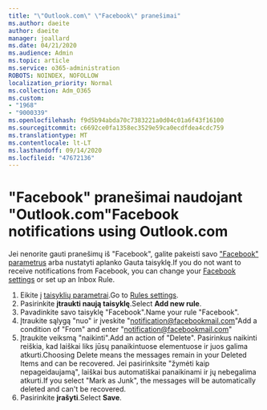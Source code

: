 ```yaml
---
title: "\"Outlook.com\" \"Facebook\" pranešimai"
ms.author: daeite
author: daeite
manager: joallard
ms.date: 04/21/2020
ms.audience: Admin
ms.topic: article
ms.service: o365-administration
ROBOTS: NOINDEX, NOFOLLOW
localization_priority: Normal
ms.collection: Adm_O365
ms.custom:
- "1968"
- "9000339"
ms.openlocfilehash: f9d5b94abda70c7383221a0d04c01a6f43f16100
ms.sourcegitcommit: c6692ce0fa1358ec3529e59ca0ecdfdea4cdc759
ms.translationtype: MT
ms.contentlocale: lt-LT
ms.lasthandoff: 09/14/2020
ms.locfileid: "47672136"
---
```

# <a name="facebook-notifications-using-outlookcom"></a><span data-ttu-id="c3eb1-102">"Facebook" pranešimai naudojant "Outlook.com"</span><span class="sxs-lookup"><span data-stu-id="c3eb1-102">Facebook notifications using Outlook.com</span></span>

<span data-ttu-id="c3eb1-103">Jei nenorite gauti pranešimų iš "Facebook", galite pakeisti savo ["Facebook" parametrus](https://aka.ms/facebook-notifications-settings) arba nustatyti aplanko Gauta taisyklę.</span><span class="sxs-lookup"><span data-stu-id="c3eb1-103">If you do not want to receive notifications from Facebook, you can change your [Facebook settings](https://aka.ms/facebook-notifications-settings) or set up an Inbox Rule.</span></span>

1. <span data-ttu-id="c3eb1-104">Eikite į [taisyklių parametrai](https://outlook.live.com/mail/options/mail/rules/inboxRules).</span><span class="sxs-lookup"><span data-stu-id="c3eb1-104">Go to [Rules settings](https://outlook.live.com/mail/options/mail/rules/inboxRules).</span></span>
1. <span data-ttu-id="c3eb1-105">Pasirinkite **įtraukti naują taisyklę**.</span><span class="sxs-lookup"><span data-stu-id="c3eb1-105">Select **Add new rule**.</span></span>
1. <span data-ttu-id="c3eb1-106">Pavadinkite savo taisyklę "Facebook".</span><span class="sxs-lookup"><span data-stu-id="c3eb1-106">Name your rule "Facebook".</span></span>
1. <span data-ttu-id="c3eb1-107">Įtraukite sąlygą "nuo" ir įveskite "notification@facebookmail.com"</span><span class="sxs-lookup"><span data-stu-id="c3eb1-107">Add a condition of "From" and enter "notification@facebookmail.com"</span></span>
1. <span data-ttu-id="c3eb1-108">Įtraukite veiksmą "naikinti".</span><span class="sxs-lookup"><span data-stu-id="c3eb1-108">Add an action of "Delete".</span></span> <span data-ttu-id="c3eb1-109">Pasirinkus naikinti reiškia, kad laiškai liks jūsų panaikintuose elementuose ir juos galima atkurti.</span><span class="sxs-lookup"><span data-stu-id="c3eb1-109">Choosing Delete means the messages remain in your Deleted Items and can be recovered.</span></span> <span data-ttu-id="c3eb1-110">Jei pasirinksite "žymėti kaip nepageidaujamą", laiškai bus automatiškai panaikinami ir jų nebegalima atkurti.</span><span class="sxs-lookup"><span data-stu-id="c3eb1-110">If you select "Mark as Junk", the messages will be automatically deleted and can't be recovered.</span></span>
1. <span data-ttu-id="c3eb1-111">Pasirinkite **įrašyti**.</span><span class="sxs-lookup"><span data-stu-id="c3eb1-111">Select **Save**.</span></span>